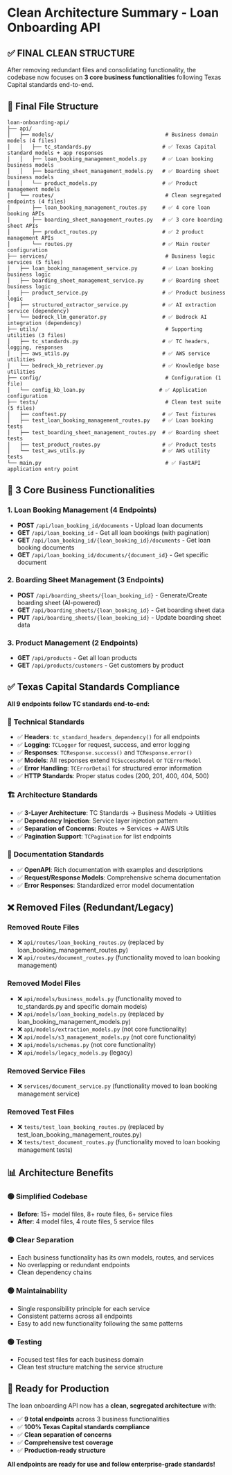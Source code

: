 # Clean Architecture Summary - Loan Onboarding API

## ✅ FINAL CLEAN STRUCTURE

After removing redundant files and consolidating functionality, the codebase now focuses on **3 core business functionalities** following Texas Capital standards end-to-end.

## 📁 Final File Structure

```
loan-onboarding-api/
├── api/
│   ├── models/                                    # Business domain models (4 files)
│   │   ├── tc_standards.py                       # ✅ Texas Capital standard models + app responses
│   │   ├── loan_booking_management_models.py     # ✅ Loan booking business models
│   │   ├── boarding_sheet_management_models.py   # ✅ Boarding sheet business models  
│   │   └── product_models.py                     # ✅ Product management models
│   └── routes/                                    # Clean segregated endpoints (4 files)
│       ├── loan_booking_management_routes.py     # ✅ 4 core loan booking APIs
│       ├── boarding_sheet_management_routes.py   # ✅ 3 core boarding sheet APIs
│       ├── product_routes.py                     # ✅ 2 product management APIs
│       └── routes.py                             # ✅ Main router configuration
├── services/                                      # Business logic services (5 files)
│   ├── loan_booking_management_service.py        # ✅ Loan booking business logic
│   ├── boarding_sheet_management_service.py      # ✅ Boarding sheet business logic
│   ├── product_service.py                        # ✅ Product business logic
│   ├── structured_extractor_service.py           # ✅ AI extraction service (dependency)
│   └── bedrock_llm_generator.py                  # ✅ Bedrock AI integration (dependency)
├── utils/                                         # Supporting utilities (3 files)
│   ├── tc_standards.py                           # ✅ TC headers, logging, responses
│   ├── aws_utils.py                              # ✅ AWS service utilities
│   └── bedrock_kb_retriever.py                   # ✅ Knowledge base utilities
├── config/                                        # Configuration (1 file)
│   └── config_kb_loan.py                        # ✅ Application configuration
├── tests/                                         # Clean test suite (5 files)
│   ├── conftest.py                               # ✅ Test fixtures
│   ├── test_loan_booking_management_routes.py    # ✅ Loan booking tests
│   ├── test_boarding_sheet_management_routes.py  # ✅ Boarding sheet tests
│   ├── test_product_routes.py                    # ✅ Product tests
│   └── test_aws_utils.py                         # ✅ AWS utility tests
└── main.py                                        # ✅ FastAPI application entry point
```

## 🎯 3 Core Business Functionalities

### 1. **Loan Booking Management** (4 Endpoints)
- **POST** `/api/loan_booking_id/documents` - Upload loan documents
- **GET** `/api/loan_booking_id` - Get all loan bookings (with pagination)
- **GET** `/api/loan_booking_id/{loan_booking_id}/documents` - Get loan booking documents
- **GET** `/api/loan_booking_id/documents/{document_id}` - Get specific document

### 2. **Boarding Sheet Management** (3 Endpoints)  
- **POST** `/api/boarding_sheets/{loan_booking_id}` - Generate/Create boarding sheet (AI-powered)
- **GET** `/api/boarding_sheets/{loan_booking_id}` - Get boarding sheet data
- **PUT** `/api/boarding_sheets/{loan_booking_id}` - Update boarding sheet data

### 3. **Product Management** (2 Endpoints)
- **GET** `/api/products` - Get all loan products
- **GET** `/api/products/customers` - Get customers by product

## ✅ Texas Capital Standards Compliance

**All 9 endpoints follow TC standards end-to-end:**

### 🔧 **Technical Standards**
- ✅ **Headers**: `tc_standard_headers_dependency()` for all endpoints
- ✅ **Logging**: `TCLogger` for request, success, and error logging  
- ✅ **Responses**: `TCResponse.success()` and `TCResponse.error()`
- ✅ **Models**: All responses extend `TCSuccessModel` or `TCErrorModel`
- ✅ **Error Handling**: `TCErrorDetail` for structured error information
- ✅ **HTTP Standards**: Proper status codes (200, 201, 400, 404, 500)

### 🏗️ **Architecture Standards**
- ✅ **3-Layer Architecture**: TC Standards → Business Models → Utilities
- ✅ **Dependency Injection**: Service layer injection pattern
- ✅ **Separation of Concerns**: Routes → Services → AWS Utils
- ✅ **Pagination Support**: `TCPagination` for list endpoints

### 📖 **Documentation Standards** 
- ✅ **OpenAPI**: Rich documentation with examples and descriptions
- ✅ **Request/Response Models**: Comprehensive schema documentation
- ✅ **Error Responses**: Standardized error model documentation

## ❌ Removed Files (Redundant/Legacy)

### **Removed Route Files**
- ❌ `api/routes/loan_booking_routes.py` (replaced by loan_booking_management_routes.py)
- ❌ `api/routes/document_routes.py` (functionality moved to loan booking management)

### **Removed Model Files**
- ❌ `api/models/business_models.py` (functionality moved to tc_standards.py and specific domain models)
- ❌ `api/models/loan_booking_models.py` (replaced by loan_booking_management_models.py)
- ❌ `api/models/extraction_models.py` (not core functionality)
- ❌ `api/models/s3_management_models.py` (not core functionality)
- ❌ `api/models/schemas.py` (not core functionality)
- ❌ `api/models/legacy_models.py` (legacy)

### **Removed Service Files**
- ❌ `services/document_service.py` (functionality moved to loan booking management service)

### **Removed Test Files**
- ❌ `tests/test_loan_booking_routes.py` (replaced by test_loan_booking_management_routes.py)
- ❌ `tests/test_document_routes.py` (functionality moved to loan booking management tests)

## 📊 Architecture Benefits

### **🟢 Simplified Codebase**
- **Before**: 15+ model files, 8+ route files, 6+ service files
- **After**: 4 model files, 4 route files, 5 service files

### **🟢 Clear Separation**
- Each business functionality has its own models, routes, and services
- No overlapping or redundant endpoints
- Clean dependency chains

### **🟢 Maintainability**
- Single responsibility principle for each service
- Consistent patterns across all endpoints
- Easy to add new functionality following the same patterns

### **🟢 Testing**
- Focused test files for each business domain
- Clean test structure matching the service structure

## 🚀 Ready for Production

The loan onboarding API now has a **clean, segregated architecture** with:
- ✅ **9 total endpoints** across 3 business functionalities
- ✅ **100% Texas Capital standards compliance**
- ✅ **Clean separation of concerns**
- ✅ **Comprehensive test coverage**
- ✅ **Production-ready structure**

**All endpoints are ready for use and follow enterprise-grade standards!**
